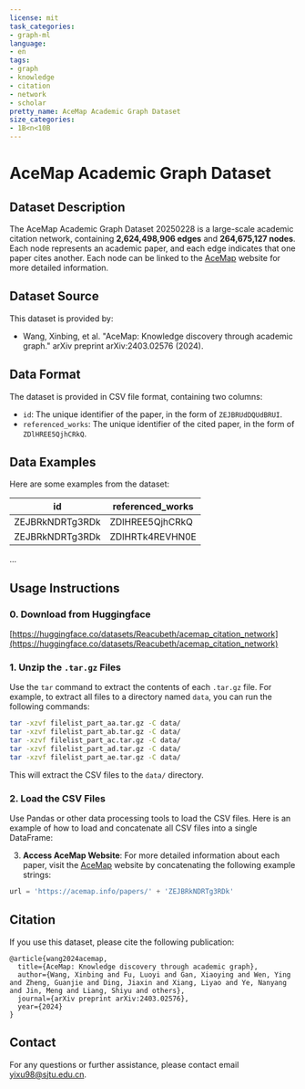 ```yaml
---
license: mit
task_categories:
- graph-ml
language:
- en
tags:
- graph
- knowledge
- citation
- network
- scholar
pretty_name: AceMap Academic Graph Dataset
size_categories:
- 1B<n<10B
---
```


# AceMap Academic Graph Dataset

## Dataset Description
The AceMap Academic Graph Dataset 20250228 is a large-scale academic citation network, containing **2,624,498,906 edges** and **264,675,127 nodes**. Each node represents an academic paper, and each edge indicates that one paper cites another. Each node can be linked to the [AceMap](https://acemap.info/) website for more detailed information.

## Dataset Source
This dataset is provided by:
- Wang, Xinbing, et al. "AceMap: Knowledge discovery through academic graph." arXiv preprint arXiv:2403.02576 (2024).

## Data Format
The dataset is provided in CSV file format, containing two columns:
- `id`: The unique identifier of the paper, in the form of `ZEJBRUdDQUdBRUI`.
- `referenced_works`: The unique identifier of the cited paper, in the form of `ZDlHREE5QjhCRkQ`.

## Data Examples
Here are some examples from the dataset:

| id                     | referenced_works               |
|------------------------|--------------------------------|
| ZEJBRkNDRTg3RDk        | ZDlHREE5QjhCRkQ                |
| ZEJBRkNDRTg3RDk        | ZDlHRTk4REVHN0E                |
...


## Usage Instructions

### 0. Download from Huggingface

[https://huggingface.co/datasets/Reacubeth/acemap_citation_network](https://huggingface.co/datasets/Reacubeth/acemap_citation_network)

### 1. Unzip the `.tar.gz` Files
Use the `tar` command to extract the contents of each `.tar.gz` file. For example, to extract all files to a directory named `data`, you can run the following commands:

```bash
tar -xzvf filelist_part_aa.tar.gz -C data/
tar -xzvf filelist_part_ab.tar.gz -C data/
tar -xzvf filelist_part_ac.tar.gz -C data/
tar -xzvf filelist_part_ad.tar.gz -C data/
tar -xzvf filelist_part_ae.tar.gz -C data/
```

This will extract the CSV files to the `data/` directory.

### 2. Load the CSV Files
Use Pandas or other data processing tools to load the CSV files. Here is an example of how to load and concatenate all CSV files into a single DataFrame:


3. **Access AceMap Website**: For more detailed information about each paper, visit the [AceMap](https://acemap.info/) website by concatenating the following example strings:
```python
url = 'https://acemap.info/papers/' + 'ZEJBRkNDRTg3RDk'
```

## Citation
If you use this dataset, please cite the following publication:
```
@article{wang2024acemap,
  title={AceMap: Knowledge discovery through academic graph},
  author={Wang, Xinbing and Fu, Luoyi and Gan, Xiaoying and Wen, Ying and Zheng, Guanjie and Ding, Jiaxin and Xiang, Liyao and Ye, Nanyang and Jin, Meng and Liang, Shiyu and others},
  journal={arXiv preprint arXiv:2403.02576},
  year={2024}
}
```

## Contact
For any questions or further assistance, please contact email yixu98@sjtu.edu.cn.
